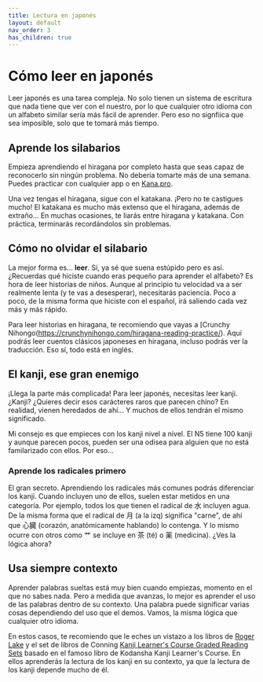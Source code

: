 ```yaml
---
title: Lectura en japonés
layout: default
nav_order: 3
has_children: true
---
```


# Cómo leer en japonés

Leer japonés es una tarea compleja. No solo tienen un sistema de escritura que nada tiene que ver con el nuestro, por lo que cualquier otro idioma con un alfabeto similar sería más fácil de aprender. Pero eso no signfiica que sea imposible, solo que te tomará más tiempo.

## Aprende los silabarios

Empieza aprendiendo el hiragana por completo hasta que seas capaz de reconocerlo sin ningún problema. No debería tomarte más de una semana. Puedes practicar con cualquier app o en [Kana.pro](https://kana.pro/).

Una vez tengas el hiragana, sigue con el katakana. ¡Pero no te castigues mucho! El katakana es mucho más extenso que el hiragana, además de extraño… En muchas ocasiones, te liarás entre hiragana y katakana. Con práctica, terminarás recordándolos sin problemas.

## Cómo no olvidar el silabario

La mejor forma es… **leer**. Sí, ya sé que suena estúpido pero es así. ¿Recuerdas qué hiciste cuando eras pequeño para aprender el alfabeto? Es hora de leer historias de niños. Aunque al principio tu velocidad va a ser realmente lenta (y te vas a desesperar), necesitarás paciencia. Poco a poco, de la misma forma que hiciste con el español, irá saliendo cada vez más y más rápido.

Para leer historias en hiragana, te recomiendo que vayas a [Crunchy Nihongo(https://crunchynihongo.com/hiragana-reading-practice/). Aquí podrás leer cuentos clásicos japoneses en hiragana, incluso podrás ver la traducción. Eso sí, todo está en inglés.

## El kanji, ese gran enemigo

¡Llega la parte más complicada! Para leer japonés, necesitas leer kanji. ¿Kanji? ¿Quieres decir esos carácteres raros que parecen chino? En realidad, vienen heredados de ahí… Y muchos de ellos tendrán el mismo significado.

Mi consejo es que empieces con los kanji nivel a nivel. El N5 tiene 100 kanji y aunque parecen pocos, pueden ser una odisea para alguien que no está familarizado con ellos. Por eso…

### Aprende los radicales primero

El gran secreto. Aprendiendo los radicales más comunes podrás diferenciar los kanji. Cuando incluyen uno de ellos, suelen estar metidos en una categoría. Por ejemplo, todos los que tienen el radical de 水 incluyen agua. De la misma forma que el radical de 月 (a la izq) significa "carne", de ahí que 心臓 (corazón, anatómicamente hablando) lo contenga. Y lo mismo ocurre con otros como 艹 se incluye en 茶 (té) o 薬 (medicina). ¿Ves la lógica ahora?

## Usa siempre contexto

Aprender palabras sueltas está muy bien cuando empiezas, momento en el que no sabes nada. Pero a medida que avanzas, lo mejor es aprender el uso de las palabras dentro de su contexto. Una palabra puede significar varias cosas dependiendo del uso que el demos. Vamos, la misma lógica que cualquier otro idioma.

En estos casos, te recomiendo que le eches un vistazo a los libros de [Roger Lake](https://www.japaneseaudiolessons.com/how-to-read-japanese-and-learn-kanji/) y el set de libros de Conning [Kanji Learner's Course Graded Reading Sets](https://www.amazon.es/dp/B075V9R751?binding=kindle_edition&qid=1676407127&sr=8-3&ref=dbs_dp_rwt_sb_pc_tukn) basado en el famoso libro de Kodansha Kanji Learner's Course. En ellos aprenderás la lectura de los kanji en su contexto, ya que la lectura de los kanji depende mucho de él.